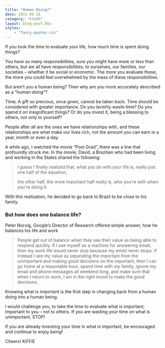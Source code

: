 ```yaml
---
title: "Human Doing?"
date: 2011-05-31
category: "truth"
layout: blog-post.hbs
styles:
    - "fancy-quotes.css"
---
```

If you took the time to evaluate your life, how much time is spent doing things?


You have so many responsibilities, sure you might have more or less than others, but we all have responsibilities; to ourselves, our families, our societies – whether it be social or economic. The more you evaluate these, the more you could feel overwhelmed by the mass of these responsibilities.


But aren’t you a human being? Then why are you more accurately described as a “_human doing_“?


Time; A gift so precious, once given, cannot be taken back. Time should be considered with greater importance. Do you lavishly waste time? Do you spend it on insignificant things? Or do you invest it, being a blessing to others, not only to yourself?


People after all are the ones we have relationships with, and these relationships are what make our lives rich, not the amount you can earn in a year, month or even a day.


A while ago, I watched the movie “Post Grad”, there was a line that profoundly struck me. In the movie, David, a Brazilian who had been living and working in the States shared the following:


>I guess I finally realized that, what you do with your life is, really just one half of the equation,
>
>the other half, the more important half really is, who you’re with when you’re doing it.


With this realisation, he decided to go back to Brazil to be close to his family.


### But how does one balance life?


Peter Norvig, Google’s Director of Research offered simple answer, how he balances his life and work

> People get out of balance when they see their value as being able to respond quickly. If I see myself as a machine for answering email, then my work life would never stop because my email never stops. If instead I see my value as separating the important from the unimportant and making good decisions on the important, then I can go home at a reasonable hour, spend time with my family, ignore my email and phone messages all weekend long, and make sure that when I return to work, I am in the right mood to make the good decisions.


Knowing what is important is the first step in changing back from a human doing into a human being.


I would challenge you, to take the time to evaluate what is important; important to you – not to others. If you are wasting your time on what is unimportant, STOP!


If you are already investing your time in what is important, be encouraged and continue to enjoy _being_!


Cheers! KiFFiE
